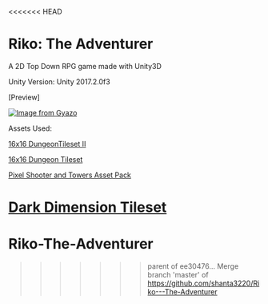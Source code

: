 <<<<<<< HEAD
# Riko: The Adventurer 
A 2D Top Down RPG game made with Unity3D

Unity Version: Unity 2017.2.0f3

[Preview]

[![Image from Gyazo](https://i.gyazo.com/37ac59cf292d783de26ab5e27695b140.gif)](https://gyazo.com/37ac59cf292d783de26ab5e27695b140)

Assets Used: 


<a href="https://0x72.itch.io/dungeontileset-ii">16x16 DungeonTileset II</a>

<a href="https://0x72.itch.io/16x16-dungeon-tileset">16x16 Dungeon Tileset</a>

<a href="https://finalbossblues.itch.io/pixel-shooter-towers-asset-pack">Pixel Shooter and Towers Asset Pack</a>

<a href="https://finalbossblues.itch.io/dark-dimension-tileset">Dark Dimension Tileset</a>
=======
# Riko-The-Adventurer
>>>>>>> parent of ee30476... Merge branch 'master' of https://github.com/shanta3220/Riko---The-Adventurer

